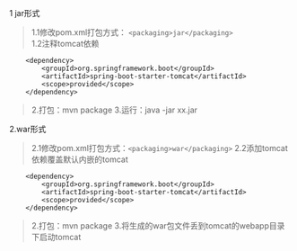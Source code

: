 1 jar形式
>1.1修改pom.xml打包方式：  ```<packaging>jar</packaging>```  
>1.2注释tomcat依赖  

        <dependency>
            <groupId>org.springframework.boot</groupId>
            <artifactId>spring-boot-starter-tomcat</artifactId>
            <scope>provided</scope>
        </dependency>
>2.打包：mvn package
>3.运行：java -jar xx.jar

2.war形式
>2.1修改pom.xml打包方式：```<packaging>war</packaging>```
>2.2添加tomcat依赖覆盖默认内嵌的tomcat  

        <dependency>
            <groupId>org.springframework.boot</groupId>
            <artifactId>spring-boot-starter-tomcat</artifactId>
            <scope>provided</scope>
        </dependency>
>2.打包：mvn package
>3.将生成的war包文件丢到tomcat的webapp目录下启动tomcat